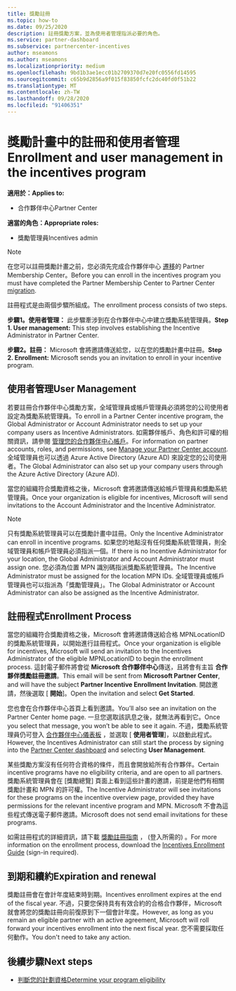 ```yaml
---
title: 獎勵註冊
ms.topic: how-to
ms.date: 09/25/2020
description: 註冊獎勵方案，並為使用者管理指派必要的角色。
ms.service: partner-dashboard
ms.subservice: partnercenter-incentives
author: mseamons
ms.author: mseamons
ms.localizationpriority: medium
ms.openlocfilehash: 9bd1b3ae1ecc01b2709370d7e20fc0556fd14595
ms.sourcegitcommit: c65b9d2856a9f015f83850fcfc2dc40fd0f51b22
ms.translationtype: MT
ms.contentlocale: zh-TW
ms.lasthandoff: 09/28/2020
ms.locfileid: "91406351"
---
```

# <a name="enrollment-and-user-management-in-the-incentives-program"></a><span data-ttu-id="a8e16-103">獎勵計畫中的註冊和使用者管理</span><span class="sxs-lookup"><span data-stu-id="a8e16-103">Enrollment and user management in the incentives program</span></span>

<span data-ttu-id="a8e16-104">**適用於：**</span><span class="sxs-lookup"><span data-stu-id="a8e16-104">**Applies to:**</span></span>

- <span data-ttu-id="a8e16-105">合作夥伴中心</span><span class="sxs-lookup"><span data-stu-id="a8e16-105">Partner Center</span></span>

<span data-ttu-id="a8e16-106">**適當的角色：**</span><span class="sxs-lookup"><span data-stu-id="a8e16-106">**Appropriate roles:**</span></span>

- <span data-ttu-id="a8e16-107">獎勵管理員</span><span class="sxs-lookup"><span data-stu-id="a8e16-107">Incentives admin</span></span>

>[!NOTE]
><span data-ttu-id="a8e16-108">在您可以註冊獎勵計畫之前，您必須先完成合作夥伴中心 [遷移](prepare-pmc-pc-migration.md)的 Partner Membership Center。</span><span class="sxs-lookup"><span data-stu-id="a8e16-108">Before you can enroll in the incentives program you must have completed the Partner Membership Center to Partner Center [migration](prepare-pmc-pc-migration.md).</span></span>

<span data-ttu-id="a8e16-109">註冊程式是由兩個步驟所組成。</span><span class="sxs-lookup"><span data-stu-id="a8e16-109">The enrollment process consists of two steps.</span></span>

<span data-ttu-id="a8e16-110">**步驟1。使用者管理：** 此步驟牽涉到在合作夥伴中心中建立獎勵系統管理員。</span><span class="sxs-lookup"><span data-stu-id="a8e16-110">**Step 1. User management:** This step involves establishing the Incentive Administrator in Partner Center.</span></span>

<span data-ttu-id="a8e16-111">**步驟2。註冊：** Microsoft 會將邀請傳送給您，以在您的獎勵計畫中註冊。</span><span class="sxs-lookup"><span data-stu-id="a8e16-111">**Step 2. Enrollment:** Microsoft sends you an invitation to enroll in your incentive program.</span></span>

## <a name="user-management"></a><span data-ttu-id="a8e16-112">使用者管理</span><span class="sxs-lookup"><span data-stu-id="a8e16-112">User Management</span></span>

<span data-ttu-id="a8e16-113">若要註冊合作夥伴中心獎勵方案，全域管理員或帳戶管理員必須將您的公司使用者設定為獎勵系統管理員。</span><span class="sxs-lookup"><span data-stu-id="a8e16-113">To enroll in a Partner Center incentive program, the Global Administrator or Account Administrator needs to set up your company users as Incentive Administrators.</span></span> <span data-ttu-id="a8e16-114">如需夥伴帳戶、角色和許可權的相關資訊，請參閱 [管理您的合作夥伴中心帳戶](partner-center-account-setup.md)。</span><span class="sxs-lookup"><span data-stu-id="a8e16-114">For information on partner accounts, roles, and permissions, see [Manage your Partner Center account](partner-center-account-setup.md).</span></span> <span data-ttu-id="a8e16-115">全域管理員也可以透過 Azure Active Directory (Azure AD) 來設定您的公司使用者。</span><span class="sxs-lookup"><span data-stu-id="a8e16-115">The Global Administrator can also set up your company users through the Azure Active Directory (Azure AD).</span></span>

<span data-ttu-id="a8e16-116">當您的組織符合獎勵資格之後，Microsoft 會將邀請傳送給帳戶管理員和獎勵系統管理員。</span><span class="sxs-lookup"><span data-stu-id="a8e16-116">Once your organization is eligible for incentives, Microsoft will send invitations to the Account Administrator and the Incentive Administrator.</span></span>

>[!NOTE]
><span data-ttu-id="a8e16-117">只有獎勵系統管理員可以在獎勵計畫中註冊。</span><span class="sxs-lookup"><span data-stu-id="a8e16-117">Only the Incentive Administrator can enroll in incentive programs.</span></span> <span data-ttu-id="a8e16-118">如果您的地點沒有任何獎勵系統管理員，則全域管理員和帳戶管理員必須指派一個。</span><span class="sxs-lookup"><span data-stu-id="a8e16-118">If there is no Incentive Administrator for your location, the Global Administrator and Account Administrator must assign one.</span></span> <span data-ttu-id="a8e16-119">您必須為位置 MPN 識別碼指派獎勵系統管理員。</span><span class="sxs-lookup"><span data-stu-id="a8e16-119">The Incentive Administrator must be assigned for the location MPN IDs.</span></span> <span data-ttu-id="a8e16-120">全域管理員或帳戶管理員也可以指派為「獎勵管理員」。</span><span class="sxs-lookup"><span data-stu-id="a8e16-120">The Global Administrator or Account Administrator can also be assigned as the Incentive Administrator.</span></span>

## <a name="enrollment-process"></a><span data-ttu-id="a8e16-121">註冊程式</span><span class="sxs-lookup"><span data-stu-id="a8e16-121">Enrollment Process</span></span>

<span data-ttu-id="a8e16-122">當您的組織符合獎勵資格之後，Microsoft 會將邀請傳送給合格 MPNLocationID 的獎勵系統管理員，以開始進行註冊程式。</span><span class="sxs-lookup"><span data-stu-id="a8e16-122">Once your organization is eligible for incentives, Microsoft will send an invitation to the Incentives Administrator of the eligible MPNLocationID to begin the enrollment process.</span></span> <span data-ttu-id="a8e16-123">這封電子郵件將會從 **Microsoft 合作夥伴中心**傳送，且將會有主旨 **合作夥伴獎勵註冊邀請**。</span><span class="sxs-lookup"><span data-stu-id="a8e16-123">This email will be sent from **Microsoft Partner Center**, and will have the subject **Partner Incentive Enrollment Invitation**.</span></span> <span data-ttu-id="a8e16-124">開啟邀請，然後選取 [ **開始**]。</span><span class="sxs-lookup"><span data-stu-id="a8e16-124">Open the invitation and select **Get Started**.</span></span>

<span data-ttu-id="a8e16-125">您也會在合作夥伴中心首頁上看到邀請。</span><span class="sxs-lookup"><span data-stu-id="a8e16-125">You’ll also see an invitation on the Partner Center home page.</span></span> <span data-ttu-id="a8e16-126">一旦您選取該訊息之後，就無法再看到它。</span><span class="sxs-lookup"><span data-stu-id="a8e16-126">Once you select that message, you won’t be able to see it again.</span></span> <span data-ttu-id="a8e16-127">不過，獎勵系統管理員仍可登入 [合作夥伴中心儀表板](https://partner.microsoft.com/dashboard/) ，並選取 [ **使用者管理**]，以啟動此程式。</span><span class="sxs-lookup"><span data-stu-id="a8e16-127">However, the Incentives Administrator can still start the process by signing into the [Partner Center dashboard](https://partner.microsoft.com/dashboard/) and selecting **User Management**.</span></span>

<span data-ttu-id="a8e16-128">某些獎勵方案沒有任何符合資格的條件，而且會開放給所有合作夥伴。</span><span class="sxs-lookup"><span data-stu-id="a8e16-128">Certain incentive programs have no eligibility criteria, and are open to all partners.</span></span> <span data-ttu-id="a8e16-129">獎勵系統管理員會在 [獎勵總覽] 頁面上看到這些計畫的邀請，前提是他們有相關獎勵計畫和 MPN 的許可權。</span><span class="sxs-lookup"><span data-stu-id="a8e16-129">The Incentive Administrator will see invitations for these programs on the incentive overview page, provided they have permissions for the relevant incentive program and MPN.</span></span> <span data-ttu-id="a8e16-130">Microsoft 不會為這些程式傳送電子郵件邀請。</span><span class="sxs-lookup"><span data-stu-id="a8e16-130">Microsoft does not send email invitations for these programs.</span></span>

<span data-ttu-id="a8e16-131">如需註冊程式的詳細資訊，請下載 [獎勵註冊指南](https://partner.microsoft.com/resources/detail/partner-center-incentives-enrollment-pdf) ， (登入所需的) 。</span><span class="sxs-lookup"><span data-stu-id="a8e16-131">For more information on the enrollment process, download the [Incentives Enrollment Guide](https://partner.microsoft.com/resources/detail/partner-center-incentives-enrollment-pdf) (sign-in required).</span></span>

## <a name="expiration-and-renewal"></a><span data-ttu-id="a8e16-132">到期和續約</span><span class="sxs-lookup"><span data-stu-id="a8e16-132">Expiration and renewal</span></span>

<span data-ttu-id="a8e16-133">獎勵註冊會在會計年度結束時到期。</span><span class="sxs-lookup"><span data-stu-id="a8e16-133">Incentives enrollment expires at the end of the fiscal year.</span></span> <span data-ttu-id="a8e16-134">不過，只要您保持具有有效合約的合格合作夥伴，Microsoft 就會將您的獎勵註冊向前復原到下一個會計年度。</span><span class="sxs-lookup"><span data-stu-id="a8e16-134">However, as long as you remain an eligible partner with an active agreement, Microsoft will roll forward your incentives enrollment into the next fiscal year.</span></span> <span data-ttu-id="a8e16-135">您不需要採取任何動作。</span><span class="sxs-lookup"><span data-stu-id="a8e16-135">You don't need to take any action.</span></span>

## <a name="next-steps"></a><span data-ttu-id="a8e16-136">後續步驟</span><span class="sxs-lookup"><span data-stu-id="a8e16-136">Next steps</span></span>

- [<span data-ttu-id="a8e16-137">判斷您的計劃資格</span><span class="sxs-lookup"><span data-stu-id="a8e16-137">Determine your program eligibility</span></span>](incentives-determined-your-program-eligibility.md)

